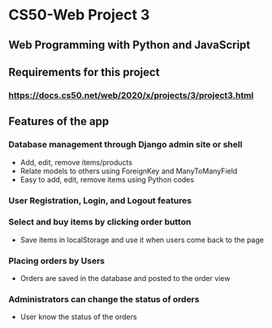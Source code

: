 # CS50-Web Project 3

## Web Programming with Python and JavaScript

## Requirements for this project

### https://docs.cs50.net/web/2020/x/projects/3/project3.html

## Features of the app

### Database management through Django admin site or shell
- Add, edit, remove items/products
- Relate models to others using ForeignKey and ManyToManyField
- Easy to add, edit, remove items using Python codes

### User Registration, Login, and Logout features

### Select and buy items by clicking order button
- Save items in localStorage and use it when users come back to the page

### Placing orders by Users
- Orders are saved in the database and posted to the order view

### Administrators can change the status of orders
- User know the status of the orders
